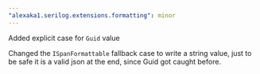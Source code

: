 ```yaml
---
"alexaka1.serilog.extensions.formatting": minor
---
```


Added explicit case for `Guid` value

Changed the `ISpanFormattable` fallback case to write a string value, just to be safe it is a valid json at the end, since Guid got caught before.
